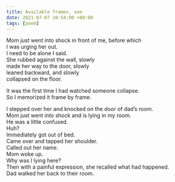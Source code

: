 ```yaml
---
title: Available frames, see
date: 2021-07-07 10:54:00 +08:00
tags: [poem]
---
```


Mom just went into shock in front of me, before which   
I was urging her out.   
I need to be alone I said.   
She rubbed against the wall, slowly   
made her way to the door,  slowly   
leaned backward, and slowly   
collapsed on the floor.   


It was the first time I had watched someone collapse.   
So I memorized it frame by frame.  


I stepped over her and knocked on the door of dad’s room.   
Mom just went into shock and is lying in my room.   
He was a little confused.   
Huh?   
Immediately got out of bed.   
Came over and tapped her shoulder.    
Called out her name.    
Mom woke up.   
Why was I lying here?    
Then with a painful expression, she recalled what had happened.   
Dad walked her back to their room.   
